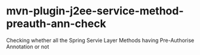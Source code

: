 # mvn-plugin-j2ee-service-method-preauth-ann-check
Checking whether all the Spring Servie Layer Methods having Pre-Authorise Annotation or not

